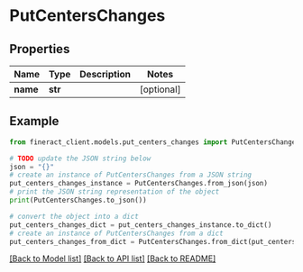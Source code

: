 # PutCentersChanges


## Properties

Name | Type | Description | Notes
------------ | ------------- | ------------- | -------------
**name** | **str** |  | [optional] 

## Example

```python
from fineract_client.models.put_centers_changes import PutCentersChanges

# TODO update the JSON string below
json = "{}"
# create an instance of PutCentersChanges from a JSON string
put_centers_changes_instance = PutCentersChanges.from_json(json)
# print the JSON string representation of the object
print(PutCentersChanges.to_json())

# convert the object into a dict
put_centers_changes_dict = put_centers_changes_instance.to_dict()
# create an instance of PutCentersChanges from a dict
put_centers_changes_from_dict = PutCentersChanges.from_dict(put_centers_changes_dict)
```
[[Back to Model list]](../README.md#documentation-for-models) [[Back to API list]](../README.md#documentation-for-api-endpoints) [[Back to README]](../README.md)


